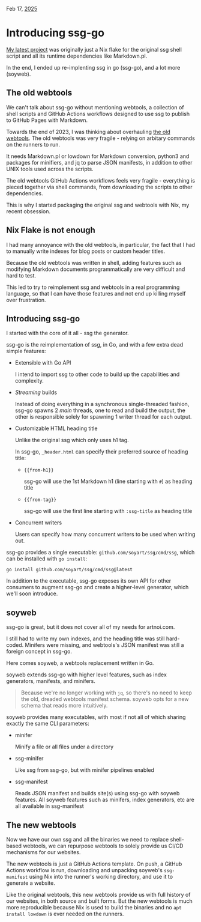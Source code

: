 Feb 17, [2025](/blog/2025/)

# Introducing ssg-go

[My latest project](https://github.com/soyart/ssg) was originally just a Nix flake
for the original ssg shell script and all its runtime dependencies like Markdown.pl.

In the end, I ended up re-implenting ssg in go (ssg-go), and a lot more (soyweb).

## The old webtools

We can't talk about ssg-go without mentioning webtools, a collection of shell scripts
and GitHub Actions workflows designed to use ssg to publish to GitHub Pages with Markdown.

Towards the end of 2023, I was thinking about overhauling
[the old webtools](https://github.com/soyart/webtools/tree/93a36eef25f8ebf294cae0a3cb329c495d015261).
The old webtools was very fragile - relying on arbitary commands on the runners to run.

It needs Markdown.pl or lowdown for Markdown conversion, python3 and packages for minifiers,
and jq to parse JSON manifests, in addition to other UNIX tools used across the scripts.

The old webtools GitHub Actions workflows feels very fragile - everything is pieced together
via shell commands, from downloading the scripts to other dependencies.

This is why I started packaging the original ssg and webtools with Nix, my recent obsession.

## Nix Flake is not enough

I had many annoyance with the old webtools, in particular, the fact that I had to
manually write indexes for blog posts or custom header titles.

Because the old webtools was written in shell, adding features such as modifying
Markdown documents programmatically are very difficult and hard to test.

This led to try to reimplement ssg and webtools in a real programming language,
so that I can have those features and not end up killing myself over frustration.

## Introducing ssg-go

I started with the core of it all - ssg the generator.

ssg-go is the reimplementation of ssg, in Go, and with a few extra dead simple features:

- Extensible with Go API

    I intend to import ssg to other code to build up the capabilities and complexity.

- *Streaming* builds

    Instead of doing everything in a synchronous single-threaded fashion,
    ssg-go spawns 2 *main* threads, one to read and build the output,
    the other is responsible solely for spawning 1 writer thread for each output.

- Customizable HTML heading title

    Unlike the original ssg which only uses h1 tag.

    In ssg-go, `_header.html` can specify their preferred source of heading title:

    - `{{from-h1}}`

        ssg-go will use the 1st Markdown h1 (line starting with `#`) as heading title

    - `{{from-tag}}`

        ssg-go will use the first line starting with `:ssg-title` as heading title

- Concurrent writers

    Users can specify how many concurrent writers to be used when writing out.

ssg-go provides a single executable: `github.com/soyart/ssg/cmd/ssg`,
which can be installed with `go install`:

```shell
go install github.com/soyart/ssg/cmd/ssg@latest
```

In addition to the executable, ssg-go exposes its own API for other consumers to augment
ssg-go and create a higher-level generator, which we'll soon introduce.

## soyweb

ssg-go is great, but it does not cover all of my needs for artnoi.com.

I still had to write my own indexes, and the heading title was still hard-coded.
Minifers were missing, and webtools's JSON manifest was still a foreign concept in ssg-go.

Here comes soyweb, a webtools replacement written in Go.

soyweb extends ssg-go with higher level features, such as index generators, manifests,
and minifers.

> Because we're no longer working with `jq`, so there's no need to keep the old, dreaded
> webtools manifest schema. soyweb opts for a new schema that reads more intuitively.

soyweb provides many executables, with most if not all of which sharing
exactly the same CLI parameters:

- minifer

    Minify a file or all files under a directory

- ssg-minifer

    Like ssg from ssg-go, but with minifer pipelines enabled

- ssg-manifest

    Reads JSON manifest and builds site(s) using ssg-go with soyweb features.
    All soyweb features such as minifers, index generators, etc are all available
    in ssg-manifest

## The new webtools

Now we have our own ssg and all the binaries we need to replace shell-based webtools,
we can repurpose webtools to solely provide us CI/CD mechanisms for our websites.

The new webtools is just a GitHub Actions template. On push, a GitHub Actions workflow
is run, downloading and unpacking soyweb's `ssg-manifest` using Nix into the runner's
working directory, and use it to generate a website.

Like the original webtools, this new webtools provide us with full history of our websites,
in both source and built forms. But the new webtools is much more reproducible because Nix
is used to build the binaries and no `apt install lowdown` is ever needed on the runners.
